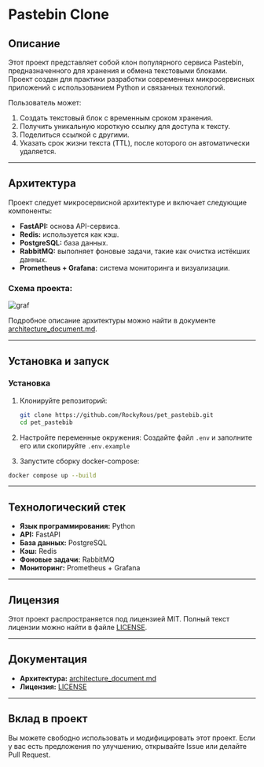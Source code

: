 # Pastebin Clone

## Описание

Этот проект представляет собой клон популярного сервиса Pastebin, предназначенного для хранения и обмена текстовыми блоками.  
Проект создан для практики разработки современных микросервисных приложений с использованием Python и связанных технологий.

Пользователь может:
1. Создать текстовый блок с временным сроком хранения.
2. Получить уникальную короткую ссылку для доступа к тексту.
3. Поделиться ссылкой с другими.
4. Указать срок жизни текста (TTL), после которого он автоматически удаляется.

---

## Архитектура

Проект следует микросервисной архитектуре и включает следующие компоненты:
- **FastAPI:** основа API-сервиса.
- **Redis:** используется как кэш.
- **PostgreSQL:** база данных.
- **RabbitMQ:** выполняет фоновые задачи, такие как очистка истёкших данных.
- **Prometheus + Grafana:** система мониторинга и визуализации.

### Схема проекта:
![graf](https://github.com/user-attachments/assets/c51f87c0-e178-4f6e-bceb-0dc6fc89b39d)

Подробное описание архитектуры можно найти в документе [architecture_document.md](architecture_document.md).

---

## Установка и запуск

### Установка

1. Клонируйте репозиторий:
   ```bash
   git clone https://github.com/RockyRous/pet_pastebib.git
   cd pet_pastebib
   ```

2. Настройте переменные окружения:
   Создайте файл `.env` и заполните его или скопируйте `.env.example`

4. Запустите сборку docker-compose: 
```bash
docker compose up --build
```

---

## Технологический стек

- **Язык программирования:** Python
- **API:** FastAPI
- **База данных:** PostgreSQL
- **Кэш:** Redis
- **Фоновые задачи:** RabbitMQ
- **Мониторинг:** Prometheus + Grafana

---

## Лицензия

Этот проект распространяется под лицензией MIT. Полный текст лицензии можно найти в файле [LICENSE](LICENSE).

---

## Документация

- **Архитектура:** [architecture_document.md](architecture_document.md)
- **Лицензия:** [LICENSE](LICENSE)

---

## Вклад в проект

Вы можете свободно использовать и модифицировать этот проект. Если у вас есть предложения по улучшению, открывайте Issue или делайте Pull Request.

